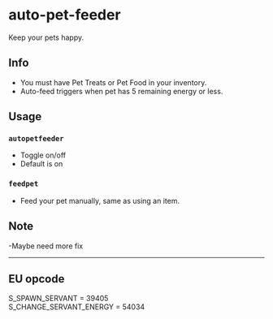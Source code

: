 # auto-pet-feeder
Keep your pets happy.

## Info
- You must have Pet Treats or Pet Food in your inventory.
- Auto-feed triggers when pet has 5 remaining energy or less.

## Usage
### `autopetfeeder`
- Toggle on/off
- Default is on
### `feedpet`
- Feed your pet manually, same as using an item.

## Note
-Maybe need more fix 

----
## EU opcode

S_SPAWN_SERVANT = 39405<br>
S_CHANGE_SERVANT_ENERGY = 54034
